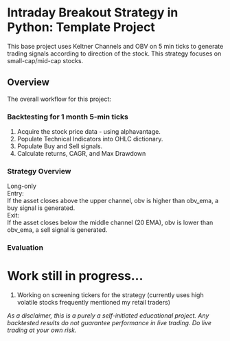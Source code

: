 # Intraday Breakout Strategy in Python: Template Project

This base project uses Keltner Channels and OBV on 5 min ticks to generate trading signals according to direction of the stock. This strategy focuses on small-cap/mid-cap stocks.

## Overview

The overall workflow for this project:
### Backtesting for 1 month 5-min ticks
1. Acquire the stock price data - using alphavantage.
2. Populate Technical Indicators into OHLC dictionary.
3. Populate Buy and Sell signals.
4. Calculate returns, CAGR, and Max Drawdown

### Strategy Overview
Long-only  
Entry:  
If the asset closes above the upper channel, obv is higher than obv_ema, a buy signal is generated.  
Exit:  
If the asset closes below the middle channel (20 EMA), obv is lower than obv_ema, a sell signal is generated. 

### Evaluation



# Work still in progress...
1. Working on screening tickers for the strategy (currently uses high volatile stocks frequently mentioned my retail traders)

*As a disclaimer, this is a purely a self-initiated educational project. Any backtested results do not guarantee performance in live trading. Do live trading at your own risk.*
